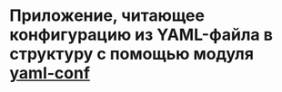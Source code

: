 # Приложение, читающее конфигурацию из YAML-файла в структуру с помощью модуля [yaml-conf](https://github.com/mulla159/yaml-conf)